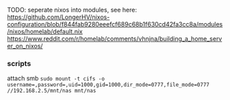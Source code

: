 TODO: seperate nixos into modules, see here:
https://github.com/LongerHV/nixos-configuration/blob/f844fab9280eeefcf689c68b1f630cd42fa3cc8a/modules/nixos/homelab/default.nix
https://www.reddit.com/r/homelab/comments/vhnjna/building_a_home_server_on_nixos/




### scripts
attach smb `sudo mount -t cifs -o username=,password=,uid=1000,gid=1000,dir_mode=0777,file_mode=0777 //192.168.2.5/mnt/nas mnt/nas`
